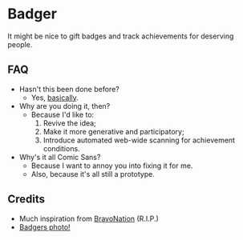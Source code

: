 # Badger

It might be nice to gift badges and track achievements for deserving people.

## FAQ
* Hasn't this been done before?
    * Yes, [basically][bravonation].
* Why are you doing it, then?
    * Because I'd like to:
        1. Revive the idea; 
        2. Make it more generative and participatory;
        3. Introduce automated web-wide scanning for achievement conditions.
* Why's it all Comic Sans?
    * Because I want to annoy you into fixing it for me.
    * Also, because it's all still a prototype.

## Credits

* Much inspiration from [BravoNation][] (R.I.P.)
* [Badgers photo!](http://www.flickr.com/photos/66176388@N00/3955963781/)

[bravonation]: http://waxy.org/2007/12/exclusive_yahoo/
